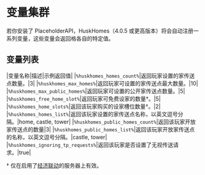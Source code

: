 # 变量集群
若你安装了 PlaceholderAPI，HuskHomes（4.0.5 或更高版本）将会自动注册一系列变量，这些变量会返回格各自的特定值。

## 变量列表

|变量名称|描述|示例返回值|
|`%huskhomes_homes_count%`|返回玩家设置的家传送点数量。|3|
|`%huskhomes_max_homes%`|返回玩家可设置的家传送点最大数量。|10|
|`%huskhomes_max_public_homes%`|返回玩家可设置的公开家传送点数量。|5|
|`%huskhomes_free_home_slot%`|返回玩家可免费设家的数量†。|5|
|`%huskhomes_home_slots%`|返回该玩家购买的设家槽位数量†。|2|
|`%huskhomes_homes_list%`|返回该玩家设置的家传送点名称，以英文逗号分隔。|home, castle, tower|
|`%huskhomes_public_homes_count%`|返回该玩家开放家传送点的数量|3|
|`%huskhomes_public_homes_list%`|返回该玩家开放家传送点的名称，以英文逗号分隔。|castle, tower|
|`%huskhomes_ignoring_tp_requests%`|返回该玩家是否设置了无视传送请求。|true|

† 仅在启用了[经济联动](documentation.economy-hook.md)的服务器上有效。